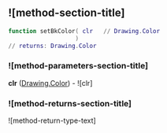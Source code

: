 ## ![method-section-title]


```lua
function setBkColor( clr   // Drawing.Color
                   )
// returns: Drawing.Color
```


### ![method-parameters-section-title]

**clr** ([Drawing.Color](../../Drawing/Color.md)) - ![clr]

### ![method-returns-section-title]

![method-return-type-text]

